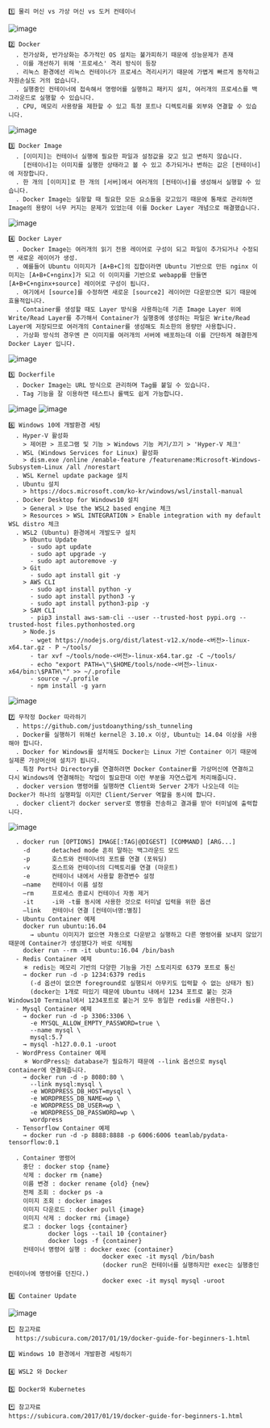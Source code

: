 ```
1️⃣ 물리 머신 vs 가상 머신 vs 도커 컨테이너
```
![image](https://user-images.githubusercontent.com/21374902/147321427-6f4f1bf6-e1b0-450e-bf6b-43fef4cde521.png)
```
2️⃣ Docker  
  . 전가상화, 반가상화는 추가적인 OS 설치는 불가피하기 때문에 성능문제가 존재
  . 이를 개선하기 위해 '프로세스' 격리 방식이 등장
  . 리눅스 환경에선 리눅스 컨테이너가 프로세스 격리시키기 때문에 가볍게 빠르게 동작하고 자원손실도 거의 없습니다.
  . 실행중인 컨테이너에 접속해서 명령어를 실행하고 패키지 설치, 여러개의 프로세스를 백그라운드로 실행할 수 있습니다.
  . CPU, 메모리 사용량을 제한할 수 있고 특정 포트나 디렉토리를 외부와 연결할 수 있습니다.
```
![image](https://user-images.githubusercontent.com/21374902/147167642-1dad5620-3b02-4e83-854d-3595e7feee64.png)
```
3️⃣ Docker Image
  . [이미지]는 컨테이너 실행에 필요한 파일과 설정값을 갖고 있고 변하지 않습니다.
    [컨테이너]는 이미지를 실행한 상태라고 볼 수 있고 추가되거나 변하는 값은 [컨테이너]에 저장합니다.
  . 한 개의 [이미지]로 한 개의 [서버]에서 여러개의 [컨테이너]를 생성해서 실행할 수 있습니다.
  . Docker Image는 실항할 때 필요한 모든 요소들을 갖고있기 때문에 통채로 관리하면 Image의 용량이 너무 커지는 문제가 있었는데 이를 Docker Layer 개념으로 해결했습니다.
```
  ![image](https://user-images.githubusercontent.com/21374902/147167708-010adcfc-cda2-4399-a69a-807ba6d2a690.png)
```
4️⃣ Docker Layer
  . Docker Image는 여러개의 읽기 전용 레이어로 구성이 되고 파일이 추가되거나 수정되면 새로운 레이어가 생성.
  . 예를들어 Ubuntu 이미지가 [A+B+C]의 집합이라면 Ubuntu 기반으로 만든 nginx 이미지는 [A+B+C+nginx]가 되고 이 이미지를 기반으로 webapp를 만들면 [A+B+C+nginx+source] 레이어로 구성이 됩니다.
  . 여기에서 [source]를 수정하면 새로운 [source2] 레이어만 다운받으면 되기 때문에 효율적입니다.
  . Container를 생성할 때도 Layer 방식을 사용하는데 기존 Image Layer 위에 Write/Read Layer를 추가해서 Container가 실행중에 생성하는 파일은 Write/Read Layer에 저장되므로 여러개의 Container를 생성해도 최소한의 용량만 사용합니다.
  . 가상화 방식의 경우엔 큰 이미지를 여러개의 서버에 배포하는데 이를 간단하게 해결한게 Docker Layer 입니다.
```
  ![image](https://user-images.githubusercontent.com/21374902/147167762-342c1f71-014f-435a-bef5-360d4ab4ca89.png)
```
5️⃣ Dockerfile
  . Docker Image는 URL 방식으로 관리하며 Tag를 붙일 수 있습니다.
  . Tag 기능을 잘 이용하면 테스트나 롤백도 쉽게 가능합니다.
```

![image](https://user-images.githubusercontent.com/21374902/147322683-26ab298f-a6fd-4ca6-b2f9-994faf71c75a.png)
![image](https://user-images.githubusercontent.com/21374902/147327131-76c2efb7-e930-4f4d-b319-c796052766c7.png)


```
6️⃣ Windows 10에 개발환경 세팅
  . Hyper-V 활성화
    > 제어판 > 프로그램 및 기능 > Windows 기능 켜기/끄기 > 'Hyper-V 체크'
  . WSL (Windows Services for Linux) 활성화
    > dism.exe /online /enable-feature /featurename:Microsoft-Windows-Subsystem-Linux /all /norestart 
  . WSL Kernel update package 설치 
  . Ubuntu 설치
    > https://docs.microsoft.com/ko-kr/windows/wsl/install-manual
  . Docker Desktop for Windows10 설치
    > General > Use the WSL2 based engine 체크
    > Resources > WSL INTEGRATION > Enable integration with my default WSL distro 체크
  . WSL2 (Ubuntu) 환경에서 개발도구 설치
    > Ubuntu Update
      - sudo apt update
      - sudo apt upgrade -y
      - sudo apt autoremove -y
    > Git
      - sudo apt install git -y
    > AWS CLI
      - sudo apt install python -y
      - sudo apt install python3 -y
      - sudo apt install python3-pip -y
    > SAM CLI
      - pip3 install aws-sam-cli --user --trusted-host pypi.org --trusted-host files.pythonhosted.org
    > Node.js
      - wget https://nodejs.org/dist/latest-v12.x/node-<버전>-linux-x64.tar.gz - P ~/tools/
      - tar xvf ~/tools/node-<버전>-linux-x64.tar.gz -C ~/tools/
      - echo "export PATH=\"\$HOME/tools/node-<버전>-linux-x64/bin:\$PATH\"" >> ~/.profile
      - source ~/.profile
      - npm install -g yarn
```
![image](https://user-images.githubusercontent.com/21374902/147616035-5bb71b64-74e2-490c-bbc6-bb44fbc06ddd.png)
```
7️⃣ 무작정 Docker 따라하기
  . https://github.com/justdoanything/ssh_tunneling
  . Docker를 실행하기 위해선 kernel은 3.10.x 이상, Ubuntu는 14.04 이상을 사용해야 합니다.
  . Docker for Windows를 설치해도 Docker는 Linux 기반 Container 이기 때문에 실제론 가상머신에 설치가 됩니다.
  . 특정 Port나 Directory를 연결하려면 Docker Container를 가상머신에 연결하고 다시 Windows에 연결해하는 작업이 필요한대 이런 부분을 자연스럽게 처리해줍니다.
  . docker version 명령어를 실행하면 Client와 Server 2개가 나오는데 이는 Docker가 하나의 실행파일 이지만 Client/Server 역할을 동시에 합니다.
  . docker client가 docker server로 명령을 전송하고 결과를 받아 터미널에 출력합니다.
```
![image](https://user-images.githubusercontent.com/21374902/147620567-f0f179fd-d97f-4adc-8694-0f7a8ef1a753.png)
```
  . docker run [OPTIONS] IMAGE[:TAG|@DIGEST] [COMMAND] [ARG...]
    -d      detached mode 흔히 말하는 백그라운드 모드
    -p	    호스트와 컨테이너의 포트를 연결 (포워딩)
    -v	    호스트와 컨테이너의 디렉토리를 연결 (마운트)
    -e	    컨테이너 내에서 사용할 환경변수 설정
    –name   컨테이너 이름 설정
    –rm	    프로세스 종료시 컨테이너 자동 제거
    -it	    -i와 -t를 동시에 사용한 것으로 터미널 입력을 위한 옵션
    –link   컨테이너 연결 [컨테이너명:별칭]
  - Ubuntu Container 예제
    docker run ubuntu:16.04
      → ubuntu 이미지가 없으면 자동으로 다운받고 실행하고 다른 명령어를 보내지 않았기 때문에 Container가 생성됐다가 바로 삭제됨
    docker run --rm -it ubuntu:16.04 /bin/bash
  - Redis Container 예제
    ＊ redis는 메모리 기반의 다양한 기능을 가진 스토리지로 6379 포트로 통신
    → docker run -d -p 1234:6379 redis
      (-d 옵션이 없으면 foreground로 실행되서 아무키도 입력할 수 없는 상태가 됨)
      (docker는 1개로 떠있기 때문에 Ubuntu 내에서 1234 포트로 붙는 것과 Windows10 Terminal에서 1234포트로 붙는거 모두 동일한 redis를 사용한다.)
  - Mysql Container 예제
    → docker run -d -p 3306:3306 \
      -e MYSQL_ALLOW_EMPTY_PASSWORD=true \
      --name mysql \
      mysql:5.7
    → mysql -h127.0.0.1 -uroot
  - WordPress Container 예제
    ＊ WordPress는 database가 필요하기 때문에 --link 옵션으로 mysql container에 연결해줍니다.
    → docker run -d -p 8080:80 \
      --link mysql:mysql \
      -e WORDPRESS_DB_HOST=mysql \
      -e WORDPRESS_DB_NAME=wp \
      -e WORDPRESS_DB_USER=wp \
      -e WORDPRESS_DB_PASSWORD=wp \
      wordpress
  - Tensorflow Container 예제
    → docker run -d -p 8888:8888 -p 6006:6006 teamlab/pydata-tensorflow:0.1

  . Container 명령어
    중단 : docker stop {name}
    삭제 : docker rm {name}
    이름 변경 : docker rename {old} {new}
    전체 조회 : docker ps -a
    이미지 조회 : docker images
    이미지 다운로드 : docker pull {image}
    이미지 삭제 : docker rmi {image}
    로그 : docker logs {container}
           docker logs --tail 10 {container}
           docker logs -f {container}
    컨테이너 명령어 실행 : docker exec {container}
                          docker exec -it mysql /bin/bash
                          (docker run은 컨테이너를 실행하지만 exec는 실행중인 컨테이너에 명령어를 던진다.)
                          docker exec -it mysql mysql -uroot  

```
```
8️⃣ Container Update
```
![image](https://user-images.githubusercontent.com/21374902/147638958-a81d9bf3-8645-4b4c-b5f7-39575f9e0623.png)
```
*️⃣ 참고자료
  https://subicura.com/2017/01/19/docker-guide-for-beginners-1.html
```
```
3️⃣ Windows 10 환경에서 개발환경 세팅하기

```
```
4️⃣ WSL2 와 Docker

```
```
5️⃣ Docker와 Kubernetes

```
```
*️⃣ 참고자료  
https://subicura.com/2017/01/19/docker-guide-for-beginners-1.html
```
